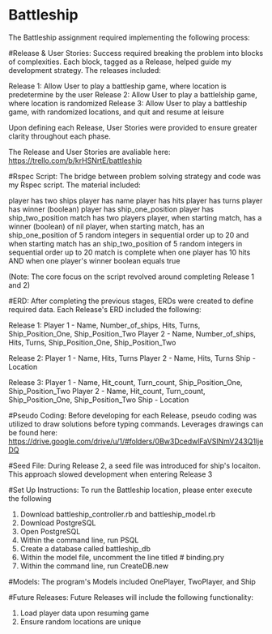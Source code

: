 # Battleship

The Battleship assignment required implementing the following process:  

#Release & User Stories: 
Success required breaking the problem into blocks of complexities. Each block, tagged as a Release, helped guide my development strategy. The releases included:

Release 1: Allow User to play a battleship game, where location is predetermine by the user
Release 2: Allow User to play a battlelship game, where location is randomized
Release 3: Allow User to play a battleship game, with randomized locations, and quit and resume at leisure 

Upon defining each Release, User Stories were provided to ensure greater clarity throughout each phase. 

The Release and User Stories are avaliable here: https://trello.com/b/krHSNrtE/battleship

#Rspec Script: 
The bridge between problem solving strategy and code was my Rspec script. The material included: 

player has two ships 
player has name
player has hits
player has turns
player has winner (boolean)
player has ship_one_position
player has ship_two_position
match has two players 
player, when starting match, has a winner (boolean) of nil 
player, when starting match, has an ship_one_position of 5 random integers in sequential order up to 20 and when starting match has an ship_two_position of 5 random integers in sequential order up to 20 
match is complete when one player has 10 hits AND when one player's winner boolean equals true

(Note: The core focus on the script revolved around completing Release 1 and 2)


#ERD:
After completing the previous stages, ERDs were created to define required data. Each Release's ERD included the following:

Release 1: 
Player 1 - Name, Number_of_ships, Hits, Turns, Ship_Position_One, Ship_Position_Two
Player 2 - Name, Number_of_ships, Hits, Turns, Ship_Position_One, Ship_Position_Two


Release 2:
Player 1 - Name, Hits, Turns
Player 2 - Name, Hits, Turns
Ship - Location 

Release 3:
Player 1 - Name, Hit_count, Turn_count, Ship_Position_One, Ship_Position_Two
Player 2 - Name, Hit_count, Turn_count, Ship_Position_One, Ship_Position_Two
Ship - Location 

#Pseudo Coding: 
Before developing for each Release, pseudo coding was utilized to draw solutions before typing commands. Leverages drawings can be found here: https://drive.google.com/drive/u/1/#folders/0Bw3DcedwlFaVSlNmV243Q1ljeDQ


#Seed File:
During Release 2, a seed file was introduced for ship's locaiton. This approach slowed development when entering Release 3

#Set Up Instructions:
To run the Battleship location, please enter execute the following
1) Download battleship_controller.rb and battleship_model.rb
2) Download PostgreSQL
3) Open PostgreSQL
4) Within the command line, run PSQL
5) Create a database called battleship_db
6) Within the model file, uncomment the line titled # binding.pry
7) Within the command line, run CreateDB.new 

#Models:
The program's Models included OnePlayer, TwoPlayer, and Ship

#Future Releases:
Future Releases will include the following functionality:
1) Load player data upon resuming game
2) Ensure random locations are unique 



